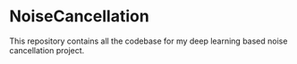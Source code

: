 # NoiseCancellation
This repository contains all the codebase for my deep learning based noise cancellation project.
